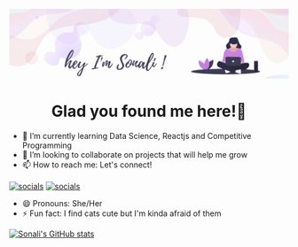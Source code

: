 ![banner](https://github.com/sonaliBedade/sonaliBedade/blob/main/banner.gif)
<h1 align="center">Glad you found me here!👋 </h1>

<!--
**sonaliBedade/sonaliBedade** is a ✨ _special_ ✨ repository because its `README.md` (this file) appears on your GitHub profile.
Here are some ideas to get you started:
-->

- 🌱 I’m currently learning Data Science, Reactjs and Competitive Programming 
- 👯 I’m looking to collaborate on projects that will help me grow
- 📫 How to reach me: Let's connect!
<p><a href= "https://www.linkedin.com/in/sonali-bedade-0519071ab/" target="blank"><img align="center" src="https://img.shields.io/badge/LinkedIn-0077B5?style=for-the-badge&logo=linkedin&logoColor=white" alt="socials"/></a> <a href="http://www.gmail.com/" target="blank"><img align="center" src="https://img.shields.io/badge/sonalibedade15@gmail.com-D14836?style=for-the-badge&logo=gmail&logoColor=white" alt="socials"/></a></p>

- 😄 Pronouns: She/Her
- ⚡ Fun fact: I find cats cute but I'm kinda afraid of them

[![Sonali's GitHub stats](https://github-readme-stats.vercel.app/api?username=sonaliBedade&show_icons=true&title_color=3c005a&text_color=3c005a&icon_color=204161&border_color=eabfff&bg_color=eabfff)](https://github.com/sonaliBedade/github-readme-stats)


